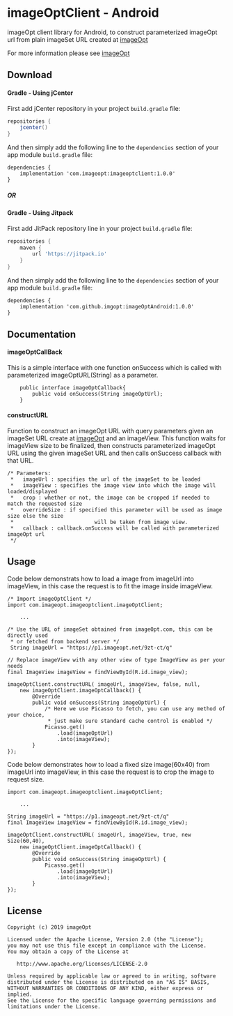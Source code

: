# imageOptClient - Android
imageOpt client library for Android, to construct parameterized imageOpt url from plain imageSet URL created at [imageOpt][1]

For more information please see [imageOpt][1]

## Download

#### Gradle - Using jCenter

First add jCenter repository in your project `build.gradle` file:
```groovy
repositories {
	jcenter()
}
```
And then simply add the following line to the `dependencies` section of your app module `build.gradle` file:
```
dependencies {
	implementation 'com.imageopt:imageoptclient:1.0.0'
}
```

##### OR

#### Gradle - Using Jitpack

First add JitPack repository line in your project `build.gradle` file:
```groovy
repositories {
	maven { 
		url 'https://jitpack.io'
	}
}
```
And then simply add the following line to the `dependencies` section of your app module `build.gradle` file:

```
dependencies {
	implementation 'com.github.imgopt:imageOptAndroid:1.0.0'
}
```

## Documentation

#### imageOptCallBack
This is a simple interface with one function onSuccess which is called with parameterized imageOptURL(String) as a parameter.
```
    public interface imageOptCallback{
        public void onSuccess(String imageOptUrl);
    }
```
#### constructURL
Function to construct an imageOpt URL with query parameters given an imageSet URL create at [imageOpt][1] and an imageView. This function waits for imageView size to be finalized, then constructs parameterized imageOpt URL using the given imageSet URL and then calls onSuccess callback with that URL.

```
/* Parameters:
 *   imageUrl : specifies the url of the imageSet to be loaded
 *   imageView : specifies the image view into which the image will loaded/displayed
 *   crop : whether or not, the image can be cropped if needed to match the requested size
 *   overrideSize : if specified this parameter will be used as image size else the size 
 *                          will be taken from image view.
 *   callback : callback.onSuccess will be called with parameterized imageOpt url
 */
```

## Usage
Code below demonstrats how to load a image from imageUrl into imageView, in this case the request is to fit the image inside imageView.
```
/* Import imageOptClient */
import com.imageopt.imageoptclient.imageOptClient;

	...

/* Use the URL of imageSet obtained from imageOpt.com, this can be directly used 
 * or fetched from backend server */
 String imageUrl = "https://p1.imageopt.net/9zt-ct/q"

// Replace imageView with any other view of type ImageView as per your needs
final ImageView imageView = findViewById(R.id.image_view);

imageOptClient.constructURL( imageUrl, imageView, false, null,
	new imageOptClient.imageOptCallback() {
		@Override
		public void onSuccess(String imageOptUrl) {
			/* Here we use Picasso to fetch, you can use any method of your choice,
			 * just make sure standard cache control is enabled */
			Picasso.get()
				.load(imageOptUrl)
				.into(imageView);
		}
});
```
Code below demonstrates how to load a fixed size image(60x40) from imageUrl into imageView, in this case the request is to crop the image to request size.
```
import com.imageopt.imageoptclient.imageOptClient;

	...
	
String imageUrl = "https://p1.imageopt.net/9zt-ct/q"
final ImageView imageView = findViewById(R.id.image_view);

imageOptClient.constructURL( imageUrl, imageView, true, new Size(60,40),
	new imageOptClient.imageOptCallback() {
		@Override
		public void onSuccess(String imageOptUrl) {
			Picasso.get()
				.load(imageOptUrl)
				.into(imageView);
		}
});
```
License
--------

    Copyright (c) 2019 imageOpt

    Licensed under the Apache License, Version 2.0 (the "License");
    you may not use this file except in compliance with the License.
    You may obtain a copy of the License at

       http://www.apache.org/licenses/LICENSE-2.0

    Unless required by applicable law or agreed to in writing, software
    distributed under the License is distributed on an "AS IS" BASIS,
    WITHOUT WARRANTIES OR CONDITIONS OF ANY KIND, either express or implied.
    See the License for the specific language governing permissions and
    limitations under the License.


 [1]: https://imageopt.com
